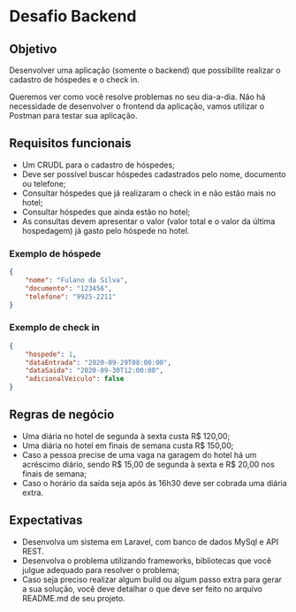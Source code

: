 # Desafio Backend

## Objetivo

Desenvolver uma aplicação (somente o backend) que possibilite realizar o cadastro de hóspedes e o check in.

Queremos ver como você resolve problemas no seu dia-a-dia. Não há necessidade de desenvolver o frontend da aplicação, vamos utilizar o Postman para testar sua aplicação.

## Requisitos funcionais

- Um CRUDL para o cadastro de hóspedes;
- Deve ser possível buscar hóspedes cadastrados pelo nome, documento ou telefone;
- Consultar hóspedes que já realizaram o check in e não estão mais no hotel;
- Consultar hóspedes que ainda estão no hotel;
- As consultas devem apresentar o valor (valor total e o valor da última hospedagem) já gasto pelo hóspede no hotel.

### Exemplo de hóspede

```json
{
	"nome": "Fulano da Silva",
	"documento": "123456",
	"telefone": "9925-2211"
}
```

### Exemplo de check in

```json
{
	"hospede": 1,
	"dataEntrada": "2020-09-29T08:00:00",
	"dataSaida": "2020-09-30T12:00:00",
	"adicionalVeiculo": false
}
```
  
## Regras de negócio

- Uma diária no hotel de segunda à sexta custa R$ 120,00;
- Uma diária no hotel em finais de semana custa R$ 150,00;
- Caso a pessoa precise de uma vaga na garagem do hotel há um acréscimo diário, sendo R$ 15,00 de segunda à sexta e R$ 20,00 nos finais de semana;
- Caso o horário da saída seja após às 16h30 deve ser cobrada uma diária extra.

## Expectativas

- Desenvolva um sistema em Laravel, com banco de dados MySql e API REST.
- Desenvolva o problema utilizando frameworks, bibliotecas que você julgue adequado para resolver o problema;
- Caso seja preciso realizar algum build ou algum passo extra para gerar a sua solução, você deve detalhar o que deve ser feito no arquivo README.md de seu projeto.